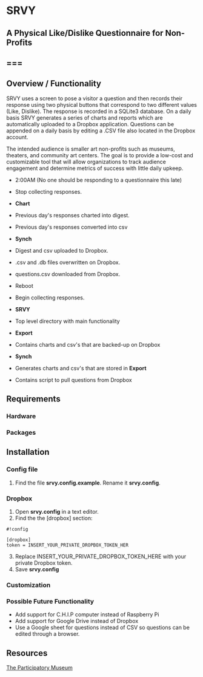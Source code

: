 # SRVY
## A Physical Like/Dislike Questionnaire for Non-Profits
===
---

## Overview / Functionality
SRVY uses a screen to pose a visitor a question and then records their response using two physical buttons that correspond to two different values (Like, Dislike). The response is recorded in a SQLite3 database. On a daily basis SRVY generates a series of charts and reports which are automatically uploaded to a Dropbox application. Questions can be appended on a daily basis by editing a .CSV file also located in the Dropbox account.

The intended audience is smaller art non-profits such as museums, theaters, and community art centers. The goal is to provide a low-cost and customizable tool that will allow organizations to track audience engagement and determine metrics of success with little daily upkeep.

- 2:00AM (No one should be responding to a questionnaire this late)
-  Stop collecting responses.
-  **Chart**
-   Previous day's responses charted into digest.
-   Previous day's responses converted into csv
-  **Synch**
-   Digest and csv uploaded to Dropbox.
-   .csv and .db files overwritten on Dropbox.
-   questions.csv downloaded from Dropbox.
-  Reboot
-  Begin collecting responses.


- **SRVY**
-   Top level directory with main functionality
- **Export**
-   Contains charts and csv's that are backed-up on Dropbox
- **Synch**
-   Generates charts and csv's that are stored in **Export**
-   Contains script to pull questions from Dropbox


## Requirements
### Hardware
### Packages

## Installation
### Config file
1. Find the file **srvy.config.example**. Rename it **srvy.config**.

### Dropbox
1. Open **srvy.config** in a text editor.
2. Find the the [dropbox] section:


```
#!config

[dropbox]
token = INSERT_YOUR_PRIVATE_DROPBOX_TOKEN_HER
```

3. Replace INSERT_YOUR_PRIVATE_DROPBOX_TOKEN_HERE with your private Dropbox token.
4. Save **srvy.config**

### Customization

### Possible Future Functionality

- Add support for C.H.I.P computer instead of Raspberry Pi
- Add support for Google Drive instead of Dropbox
-   Use a Google sheet for questions instead of CSV so questions can be edited through a browser.



## Resources

[The Participatory Museum](http://www.participatorymuseum.org/)